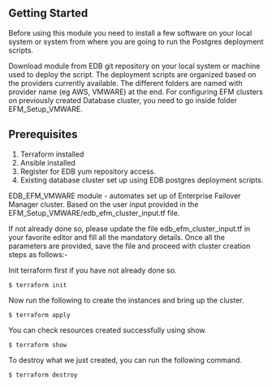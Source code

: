 ## Getting Started
Before using this module you need to install a few software on your local system or system from where you are going to run the Postgres deployment scripts. 


Download module from EDB git repository on your local system or machine used to deploy the script. The deployment scripts are organized based on the providers currently available. The different folders are named with provider name (eg AWS, VMWARE) at the end. For configuring EFM clusters on previously created Database cluster, you need to go inside folder EFM_Setup_VMWARE.

## Prerequisites
1. Terraform installed 
2. Ansible installed
3. Register for EDB yum repository access. 
4. Existing database cluster set up using EDB postgres deployment scripts.

EDB_EFM_VMWARE module - automates set up of Enterprise Failover Manager cluster. Based on the user input provided in the EFM_Setup_VMWARE/edb_efm_cluster_input.tf file.

If not already done so, please update the file edb_efm_cluster_input.tf in your favorite editor and fill all the mandatory details. Once all the parameters are provided, save the file and proceed with cluster creation steps as follows:-

Init terraform first if you have not already done so.

```
$ terraform init
```

Now run the following to create the instances and bring up the cluster.

```
$ terraform apply
```
You can check resources created successfully using show.

```
$ terraform show
```

To destroy what we just created, you can run the following command.

```
$ terraform destroy
```

